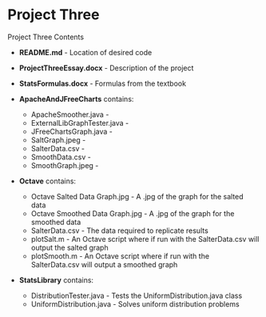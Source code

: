 # Project Three
Project Three Contents

 - **README.md**  - Location of desired code
 - **ProjectThreeEssay.docx** - Description of the project
 - **StatsFormulas.docx** - Formulas from the textbook

- **ApacheAndJFreeCharts** contains:
  -  ApacheSmoother.java - 
  -  ExternalLibGraphTester.java - 
  -  JFreeChartsGraph.java - 
  -  SaltGraph.jpeg - 
  -  SalterData.csv - 
  -  SmoothData.csv - 
  -  SmoothGraph.jpeg - 

- **Octave** contains:
  - Octave Salted Data Graph.jpg - A .jpg of the graph for the salted data
  - Octave Smoothed Data Graph.jpg - A .jpg of the graph for the smoothed data
  - SalterData.csv - The data required to replicate results
  - plotSalt.m - An Octave script where if run with the SalterData.csv will output the salted graph
  - plotSmooth.m - An Octave script where if run with the SalterData.csv will output a smoothed graph

- **StatsLibrary** contains:
  - DistributionTester.java - Tests the UniformDistribution.java class
  - UniformDistribution.java - Solves uniform distribution problems
